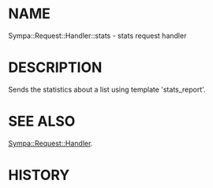 # NAME

Sympa::Request::Handler::stats - stats request handler

# DESCRIPTION

Sends the statistics about a list using template
'stats\_report'.

# SEE ALSO

[Sympa::Request::Handler](./Sympa::Request::Handler.3.md).

# HISTORY

